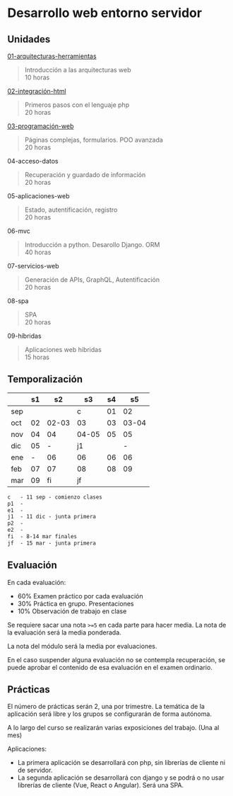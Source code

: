 # Desarrollo web entorno servidor

## Unidades

[01-arquitecturas-herramientas](01-arquitecturas-herramientas/README.md)

> Introducción a las arquitecturas web<br>
> 10 horas

[02-integración-html](02-integración-html/README.md)

> Primeros pasos con el lenguaje php<br>
> 20 horas

[03-programación-web](03-programación-web/README.md)

> Páginas complejas, formularios. POO avanzada<br>
> 20 horas

04-acceso-datos

> Recuperación y guardado de información<br>
> 20 horas

05-aplicaciones-web

> Estado, autentificación, registro<br>
> 20 horas

06-mvc

> Introducción a python. Desarollo Django. ORM<br>
> 40 horas

07-servicios-web

> Generación de APIs, GraphQL, Autentificación<br>
> 20 horas

08-spa

> SPA<br>
> 20 horas

09-híbridas

> Aplicaciones web híbridas<br>
> 15 horas

## Temporalización

|     	| s1 	| s2 	| s3 	| s4 	| s5 	|
|-----	|----	|----	|----	|----	|----	|
| sep 	|    	|    	| c  	| 01 	| 02	|
| oct 	| 02 	| 02-03	| 03   	| 03    | 03-04 |
| nov 	| 04    | 04   	| 04-05 | 05 	| 05  	|
| dic 	| 05 	|   -	| j1  	| 	    |   -	|
| ene 	|  -  	| 06   	| 06   	| 06   	| 06   	|
| feb 	| 07   	| 07   	| 08   	| 08   	| 09   	|
| mar 	| 09   	| fi  	| jf 	|    	|    	|

```txt
c   - 11 sep - comienzo clases
p1  - 
e1  - 
j1  - 11 dic - junta primera
p2  - 
e2  - 
fi  - 8-14 mar finales
jf  - 15 mar - junta primera
```

## Evaluación

En cada evaluación:

- 60% Examen práctico por cada evaluación 
- 30% Práctica en grupo. Presentaciones
- 10% Observación de trabajo en clase

Se requiere sacar una nota ```>=5``` en cada parte para hacer media. La nota de la evaluación será la media ponderada.

La nota del módulo será la media por evaluaciones.

En el caso suspender alguna evaluación no se contempla recuperación, se puede aprobar el contenido de esa evaluación en el examen ordinario.


## Prácticas

El número de prácticas serán 2, una por trimestre. La temática de la aplicación será libre y los grupos se configurarán de forma autónoma.

A lo largo del curso se realizarán varias exposiciones del trabajo. (Una al mes)

Aplicaciones: 
- La primera aplicación se desarrollará con php, sin librerías de cliente ni de servidor.
- La segunda aplicación se desarrollará con django y se podrá o no usar librerías de cliente (Vue, React o Angular). Será una SPA.